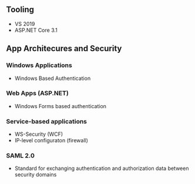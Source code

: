## Tooling
- VS 2019
- ASP.NET Core 3.1

## App Architecures and Security
### Windows Applications
 - Windows Based Authentication
### Web Apps (ASP.NET)
 - Windows Forms based authentication 
### Service-based applications 
 - WS-Security (WCF)
 - IP-level configuraton (firewall)
### SAML 2.0
 - Standard for exchanging authentication and authorization data between security domains


 
